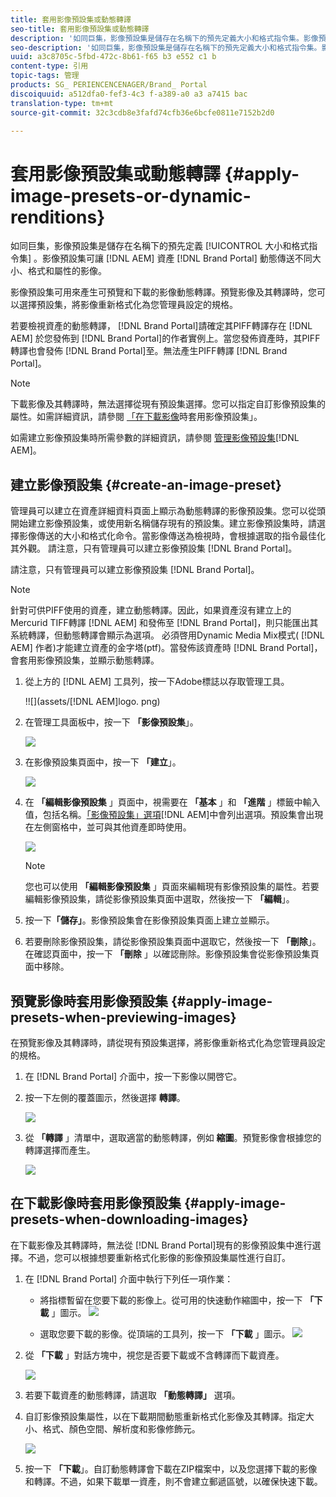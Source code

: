 ```yaml
---
title: 套用影像預設集或動態轉譯
seo-title: 套用影像預設集或動態轉譯
description: '如同巨集，影像預設集是儲存在名稱下的預先定義大小和格式指令集。影像預設集可讓AEM Assets Brand Portal動態傳送不同大小、格式和屬性的影像。 '
seo-description: '如同巨集，影像預設集是儲存在名稱下的預先定義大小和格式指令集。影像預設集可讓AEM Assets Brand Portal動態傳送不同大小、格式和屬性的影像。 '
uuid: a3c8705c-5fbd-472c-8b61-f65 b3 e552 c1 b
content-type: 引用
topic-tags: 管理
products: SG_ PERIENCENCENAGER/Brand_ Portal
discoiquuid: a512dfa0-fef3-4c3 f-a389-a0 a3 a7415 bac
translation-type: tm+mt
source-git-commit: 32c3cdb8e3fafd74cfb36e6bcfe0811e7152b2d0

---
```



# 套用影像預設集或動態轉譯 {#apply-image-presets-or-dynamic-renditions}

如同巨集，影像預設集是儲存在名稱下的預先定義 [!UICONTROL 大小和格式指令集] 。影像預設集可讓 [!DNL AEM] 資產 [!DNL Brand Portal] 動態傳送不同大小、格式和屬性的影像。

影像預設集可用來產生可預覽和下載的影像動態轉譯。預覽影像及其轉譯時，您可以選擇預設集，將影像重新格式化為您管理員設定的規格。

若要檢視資產的動態轉譯， [!DNL Brand Portal]請確定其PIFF轉譯存在 [!DNL AEM] 於您發佈到 [!DNL Brand Portal]的作者實例上。當您發佈資產時，其PIFF轉譯也會發佈 [!DNL Brand Portal]至。無法產生PIFF轉譯 [!DNL Brand Portal]。

>[!NOTE]
>
>下載影像及其轉譯時，無法選擇從現有預設集選擇。您可以指定自訂影像預設集的屬性。如需詳細資訊，請參閱 [「在下載影像](../using/brand-portal-image-presets.md#main-pars-text-1403412644)時套用影像預設集」。

如需建立影像預設集時所需參數的詳細資訊，請參閱 [管理影像預設集](https://docs.adobe.com/docs/en//6-0/administer/integration/dynamic-media/image-presets.html)[!DNL AEM]。

## 建立影像預設集 {#create-an-image-preset}

管理員可以建立在資產詳細資料頁面上顯示為動態轉譯的影像預設集。您可以從頭開始建立影像預設集，或使用新名稱儲存現有的預設集。建立影像預設集時，請選擇影像傳送的大小和格式化命令。當影像傳送為檢視時，會根據選取的指令最佳化其外觀。
請注意，只有管理員可以建立影像預設集 [!DNL Brand Portal]。

請注意，只有管理員可以建立影像預設集 [!DNL Brand Portal]。

>[!NOTE]
>
>針對可供PIFF使用的資產，建立動態轉譯。因此，如果資產沒有建立上的Mercurid TIFF轉譯 [!DNL AEM] 和發佈至 [!DNL Brand Portal]，則只能匯出其系統轉譯，但動態轉譯會顯示為選項。
必須啓用Dynamic Media Mix模式( [!DNL AEM] 作者)才能建立資產的金字塔(ptf)。當發佈該資產時 [!DNL Brand Portal]，會套用影像預設集，並顯示動態轉譯。

1. 從上方的 [!DNL AEM] 工具列，按一下Adobe標誌以存取管理工具。

   !![](assets/[!DNL AEM]logo. png)

2. 在管理工具面板中，按一下 **「影像預設集**」。

   ![](assets/admin-tools-panel-4.png)

3. 在影像預設集頁面中，按一下 **「建立**」。

   ![](assets/image_preset_homepage.png)

4. 在 **「編輯影像預設集** 」頁面中，視需要在 **「基本** 」和 **「進階** 」標籤中輸入值，包括名稱。[「影像預設集」選項](https://docs.adobe.com/docs/en//6-0/administer/integration/dynamic-media/image-presets.html#Image%20preset%20options)[!DNL AEM]中會列出選項。預設集會出現在左側窗格中，並可與其他資產即時使用。

   ![](assets/image_preset_create.png)

   >[!NOTE]
   >
   >您也可以使用 **「編輯影像預設集** 」頁面來編輯現有影像預設集的屬性。若要編輯影像預設集，請從影像預設集頁面中選取，然後按一下 **「編輯**」。

5. 按一下&#x200B;**「儲存」**。影像預設集會在影像預設集頁面上建立並顯示。
6. 若要刪除影像預設集，請從影像預設集頁面中選取它，然後按一下 **「刪除**」。在確認頁面中，按一下 **「刪除** 」以確認刪除。影像預設集會從影像預設集頁面中移除。

## 預覽影像時套用影像預設集 {#apply-image-presets-when-previewing-images}

在預覽影像及其轉譯時，請從現有預設集選擇，將影像重新格式化為您管理員設定的規格。

1. 在 [!DNL Brand Portal] 介面中，按一下影像以開啓它。
2. 按一下左側的覆蓋圖示，然後選擇 **轉譯**。

   ![](assets/image-preset-previewrenditions.png)

3. 從 **「轉譯** 」清單中，選取適當的動態轉譯，例如 **縮圖**。預覽影像會根據您的轉譯選擇而產生。

   ![](assets/image-preset-previewrenditionthumbnail.png)

## 在下載影像時套用影像預設集 {#apply-image-presets-when-downloading-images}

在下載影像及其轉譯時，無法從 [!DNL Brand Portal]現有的影像預設集中進行選擇。不過，您可以根據想要重新格式化影像的影像預設集屬性進行自訂。

1. 在 [!DNL Brand Portal] 介面中執行下列任一項作業：

   * 將指標暫留在您要下載的影像上。從可用的快速動作縮圖中，按一下 **「下載** 」圖示。
   ![](assets/downloadsingleasset.png)

   * 選取您要下載的影像。從頂端的工具列，按一下 **「下載** 」圖示。
   ![](assets/downloadassets.png)

2. 從 **「下載** 」對話方塊中，視您是否要下載或不含轉譯而下載資產。

   ![](assets/donload-assets-dialog.png)

3. 若要下載資產的動態轉譯，請選取 **「動態轉譯」** 選項。
4. 自訂影像預設集屬性，以在下載期間動態重新格式化影像及其轉譯。指定大小、格式、顏色空間、解析度和影像修飾元。

   ![](assets/dynamicrenditions.png)

5. 按一下 **「下載**」。自訂動態轉譯會下載在ZIP檔案中，以及您選擇下載的影像和轉譯。不過，如果下載單一資產，則不會建立郵遞區號，以確保快速下載。
